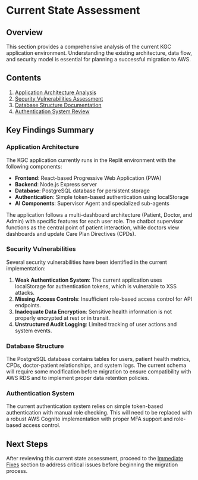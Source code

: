 # Current State Assessment

## Overview

This section provides a comprehensive analysis of the current KGC application environment. Understanding the existing architecture, data flow, and security model is essential for planning a successful migration to AWS.

## Contents

1. [Application Architecture Analysis](./01-application-architecture.md)
2. [Security Vulnerabilities Assessment](./02-security-vulnerabilities.md)
3. [Database Structure Documentation](./03-database-structure.md)
4. [Authentication System Review](./04-authentication-system.md)

## Key Findings Summary

### Application Architecture

The KGC application currently runs in the Replit environment with the following components:

- **Frontend**: React-based Progressive Web Application (PWA)
- **Backend**: Node.js Express server
- **Database**: PostgreSQL database for persistent storage
- **Authentication**: Simple token-based authentication using localStorage
- **AI Components**: Supervisor Agent and specialized sub-agents

The application follows a multi-dashboard architecture (Patient, Doctor, and Admin) with specific features for each user role. The chatbot supervisor functions as the central point of patient interaction, while doctors view dashboards and update Care Plan Directives (CPDs).

### Security Vulnerabilities

Several security vulnerabilities have been identified in the current implementation:

1. **Weak Authentication System**: The current application uses localStorage for authentication tokens, which is vulnerable to XSS attacks.
2. **Missing Access Controls**: Insufficient role-based access control for API endpoints.
3. **Inadequate Data Encryption**: Sensitive health information is not properly encrypted at rest or in transit.
4. **Unstructured Audit Logging**: Limited tracking of user actions and system events.

### Database Structure

The PostgreSQL database contains tables for users, patient health metrics, CPDs, doctor-patient relationships, and system logs. The current schema will require some modification before migration to ensure compatibility with AWS RDS and to implement proper data retention policies.

### Authentication System

The current authentication system relies on simple token-based authentication with manual role checking. This will need to be replaced with a robust AWS Cognito implementation with proper MFA support and role-based access control.

## Next Steps

After reviewing this current state assessment, proceed to the [Immediate Fixes](../02-immediate-fixes/README.md) section to address critical issues before beginning the migration process.